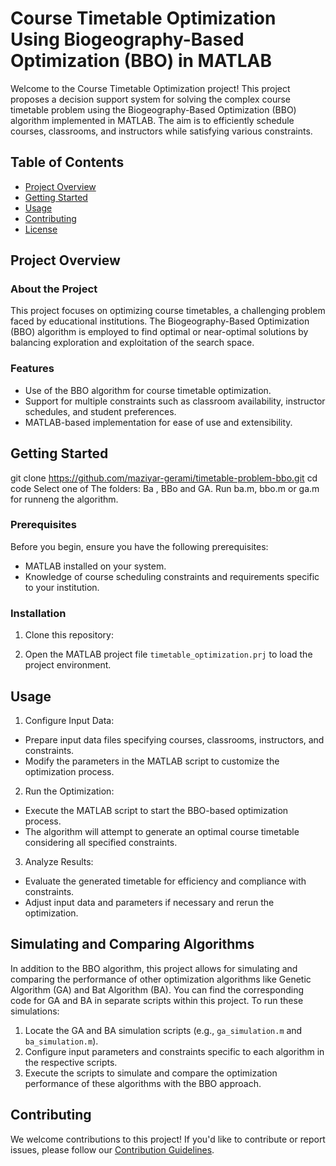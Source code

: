 # Course Timetable Optimization Using Biogeography-Based Optimization (BBO) in MATLAB

Welcome to the Course Timetable Optimization project! This project proposes a decision support system for solving the complex course timetable problem using the Biogeography-Based Optimization (BBO) algorithm implemented in MATLAB. The aim is to efficiently schedule courses, classrooms, and instructors while satisfying various constraints.

## Table of Contents
- [Project Overview](#project-overview)
- [Getting Started](#getting-started)
- [Usage](#usage)
- [Contributing](#contributing)
- [License](#license)

## Project Overview

### About the Project
This project focuses on optimizing course timetables, a challenging problem faced by educational institutions. The Biogeography-Based Optimization (BBO) algorithm is employed to find optimal or near-optimal solutions by balancing exploration and exploitation of the search space.


### Features
- Use of the BBO algorithm for course timetable optimization.
- Support for multiple constraints such as classroom availability, instructor schedules, and student preferences.
- MATLAB-based implementation for ease of use and extensibility.

## Getting Started
git clone https://github.com/maziyar-gerami/timetable-problem-bbo.git
cd code
Select one of The folders: Ba , BBo and GA.
Run ba.m, bbo.m or ga.m for runneng the algorithm.
### Prerequisites
Before you begin, ensure you have the following prerequisites:
- MATLAB installed on your system.
- Knowledge of course scheduling constraints and requirements specific to your institution.

### Installation
1. Clone this repository:

2. Open the MATLAB project file `timetable_optimization.prj` to load the project environment.

## Usage

1. Configure Input Data:
- Prepare input data files specifying courses, classrooms, instructors, and constraints.
- Modify the parameters in the MATLAB script to customize the optimization process.

2. Run the Optimization:
- Execute the MATLAB script to start the BBO-based optimization process.
- The algorithm will attempt to generate an optimal course timetable considering all specified constraints.

3. Analyze Results:
- Evaluate the generated timetable for efficiency and compliance with constraints.
- Adjust input data and parameters if necessary and rerun the optimization.

## Simulating and Comparing Algorithms

In addition to the BBO algorithm, this project allows for simulating and comparing the performance of other optimization algorithms like Genetic Algorithm (GA) and Bat Algorithm (BA). You can find the corresponding code for GA and BA in separate scripts within this project. To run these simulations:

1. Locate the GA and BA simulation scripts (e.g., `ga_simulation.m` and `ba_simulation.m`).
2. Configure input parameters and constraints specific to each algorithm in the respective scripts.
3. Execute the scripts to simulate and compare the optimization performance of these algorithms with the BBO approach.


## Contributing

We welcome contributions to this project! If you'd like to contribute or report issues, please follow our [Contribution Guidelines](CONTRIBUTING.md).
